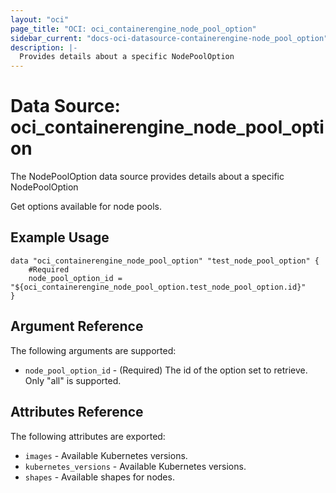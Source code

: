 ```yaml
---
layout: "oci"
page_title: "OCI: oci_containerengine_node_pool_option"
sidebar_current: "docs-oci-datasource-containerengine-node_pool_option"
description: |-
  Provides details about a specific NodePoolOption
---
```


# Data Source: oci_containerengine_node_pool_option
The NodePoolOption data source provides details about a specific NodePoolOption

Get options available for node pools.

## Example Usage

```hcl
data "oci_containerengine_node_pool_option" "test_node_pool_option" {
	#Required
	node_pool_option_id = "${oci_containerengine_node_pool_option.test_node_pool_option.id}"
}
```

## Argument Reference

The following arguments are supported:

* `node_pool_option_id` - (Required) The id of the option set to retrieve. Only "all" is supported.


## Attributes Reference

The following attributes are exported:

* `images` - Available Kubernetes versions.
* `kubernetes_versions` - Available Kubernetes versions.
* `shapes` - Available shapes for nodes.

